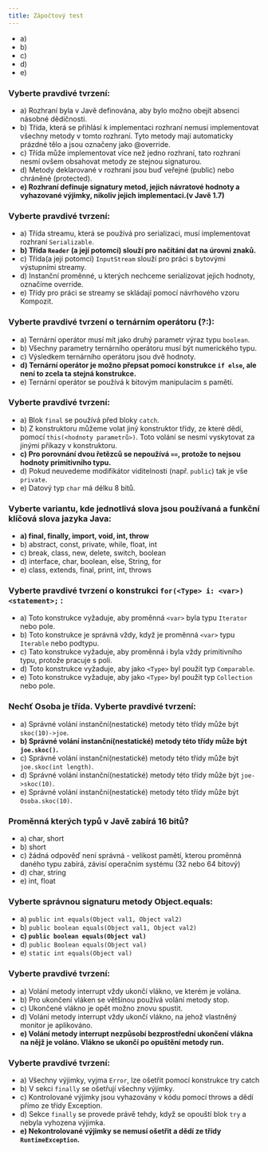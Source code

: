 ```yaml
---
title: Zápočtový test
---
```


- a)
- b)
- c)
- d)
- e)

### Vyberte pravdivé tvrzení:

- a) Rozhraní byla v Javě definována, aby bylo možno obejít absenci násobné dědičnosti.
- b) Třída, která se přihlásí k implementaci rozhraní nemusí implementovat všechny metody v tomto rozhraní. Tyto metody
  mají automaticky prázdné tělo a jsou označeny jako @override.
- c) Třída může implementovat více než jedno rozhraní, tato rozhraní nesmí ovšem obsahovat metody ze stejnou signaturou.
- d) Metody deklarované v rozhraní jsou buď veřejné (public) nebo chráněné (protected).
- **e) Rozhraní definuje signatury metod, jejich návratové hodnoty a vyhazované výjimky, nikoliv jejich implementaci.(v
  Javě 1.7)**

### Vyberte pravdivé tvrzení:

- a) Třída streamu, která se používá pro serializaci, musí implementovat rozhraní `Serializable`.
- **b) Třída `Reader` (a její potomci) slouží pro načítání dat na úrovni znaků.**
- c) Třída(a její potomci) `InputStream` slouží pro práci s bytovými výstupními streamy.
- d) Instanční proměnné, u kterých nechceme serializovat jejich hodnoty, označíme override.
- e) Třídy pro práci se streamy se skládají pomocí návrhového vzoru Kompozit.

### Vyberte pravdivé tvrzení o ternárním operátoru (?:):

- a) Ternární operátor musí mít jako druhý parametr výraz typu `boolean`.
- b) Všechny parametry ternárního operátoru musí být numerického typu.
- c) Výsledkem ternárního operátoru jsou dvě hodnoty.
- **d) Ternární operátor je možno přepsat pomocí konstrukce `if else`, ale není to zcela ta stejná konstrukce.**
- e) Ternární operátor se používá k bitovým manipulacím s pamětí.

### Vyberte pravdivé tvrzení:

- a) Blok `final` se používá před bloky `catch`.
- b) Z konstruktoru můžeme volat jiný konstruktor třídy, ze které dědí, pomocí `this(<hodnoty parametrů>)`. Toto volání
  se nesmí vyskytovat za jinými příkazy v konstruktoru.
- **c) Pro porovnání dvou řetězců se nepoužívá `==`, protože to nejsou hodnoty primitivního typu.**
- d) Pokud neuvedeme modifikátor viditelnosti (např. `public`) tak je vše `private`.
- e) Datový typ `char` má délku 8 bitů.

### Vyberte variantu, kde jednotlivá slova jsou používaná a funkční klíčová slova jazyka Java:

- **a) final, finally, import, void, int, throw**
- b) abstract, const, private, while, float, int
- c) break, class, new, delete, switch, boolean
- d) interface, char, boolean, else, String, for
- e) class, extends, final, print, int, throws

### Vyberte pravdivé tvrzení o konstrukci `for(<Type> i: <var>) <statement>;` :

- a) Toto konstrukce vyžaduje, aby proměnná `<var>` byla typu `Iterator` nebo pole.
- b) Toto konstrukce je správná vždy, když je proměnná `<var>` typu `Iterable` nebo podtypu.
- c) Tato konstrukce vyžaduje, aby proměnná i byla vždy primitivního typu, protože pracuje s poli.
- d) Toto konstrukce vyžaduje, aby jako `<Type>` byl použit typ `Comparable`.
- e) Toto konstrukce vyžaduje, aby jako `<Type>` byl použit typ `Collection` nebo pole.

### Nechť Osoba je třída. Vyberte pravdivé tvrzení:

- a) Správné volání instanční(nestatické) metody této třídy může být `skoc(10)->joe`.
- **b) Správné volání instanční(nestatické) metody této třídy může být  `joe.skoc()`.**
- c) Správné volání instanční(nestatické) metody této třídy může být  `joe.skoc(int length)`.
- d) Správné volání instanční(nestatické) metody této třídy může být  `joe->skoc(10)`.
- e) Správné volání instanční(nestatické) metody této třídy může být `Osoba.skoc(10)`.

### Proměnná kterých typů v Javě zabírá 16 bitů?

- a) char, short
- b) short
- c) žádná odpověď není správná - velikost pamětí, kterou proměnná daného typu zabírá, závisí operačním systému (32 nebo
  64 bitový)
- d) char, string
- e) int, float

### Vyberte správnou signaturu metody Object.equals:

- a) `public int equals(Object val1, Object val2)`
- b) `public boolean equals(Object val1, Object val2)`
- **c) `public boolean equals(Object val)`**
- d) `public Boolean equals(Object val)`
- e) `static int equals(Object val)`

### Vyberte pravdivé tvrzení:

- a) Volání metody interrupt vždy ukončí vlákno, ve kterém je volána.
- b) Pro ukončení vláken se většinou používá volání metody stop.
- c) Ukončené vlákno je opět možno znovu spustit.
- d) Volání metody interrupt vždy ukončí vlákno, na jehož vlastněný monitor je aplikováno.
- **e) Volání metody interrupt nezpůsobí bezprostřední ukončení vlákna na nějž je voláno. Vlákno se ukončí po opuštění
  metody run.**

### Vyberte pravdivé tvrzení:

- a) Všechny výjimky, vyjma `Error`, lze ošetřit pomocí konstrukce try catch
- b) V sekci `finally` se ošetřují všechny výjimky.
- c) Kontrolované výjimky jsou vyhazovány v kódu pomocí throws a dědí přímo ze třídy Exception.
- d) Sekce `finally` se provede právě tehdy, když se opouští blok `try` a nebyla vyhozena výjimka.
- **e) Nekontrolované výjimky se nemusí ošetřit a dědí ze třídy `RuntimeException`.**